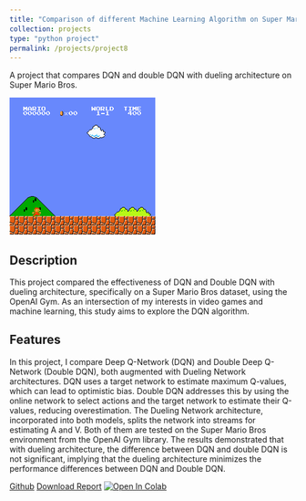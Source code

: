 ```yaml
---
title: "Comparison of different Machine Learning Algorithm on Super Mario Bros."
collection: projects
type: "python project"
permalink: /projects/project8
---
```


A project that compares DQN and double DQN with dueling architecture on Super Mario Bros.

![DQN](/images/DQN.gif)

Description
------
This project compared the effectiveness of DQN and Double DQN with dueling architecture, specifically on a Super Mario Bros dataset, using the OpenAI Gym. As an intersection of my interests in video games and machine learning, this study aims to explore the DQN algorithm.

Features
------
In this project, I compare Deep Q-Network (DQN) and Double Deep Q-Network (Double DQN), both augmented with Dueling Network architectures. DQN uses a target network to estimate maximum Q-values, which can lead to optimistic bias. Double DQN addresses this by using the online network to select actions and the target network to estimate their Q-values, reducing overestimation. The Dueling Network architecture, incorporated into both models, splits the network into streams for estimating A and V. Both of them are tested on the Super Mario Bros environment from the OpenAI Gym library. The results demonstrated that with dueling architecture, the difference between DQN and double DQN is not significant, implying that the dueling architecture minimizes the performance differences between DQN and Double DQN.

[Github](https://github.com/DuHan332/DQN_mario)
[Download Report](https://github.com/DuHan332/DQN_mario/blob/main/comparison_of_dqn_and_double_dqn_with_dueling_architecture.pdf)
[![Open In Colab](https://colab.research.google.com/assets/colab-badge.svg)](https://colab.research.google.com/drive/1iATU6YkKwPCN-pLQxu53LjiMb1-rKvsZ)
